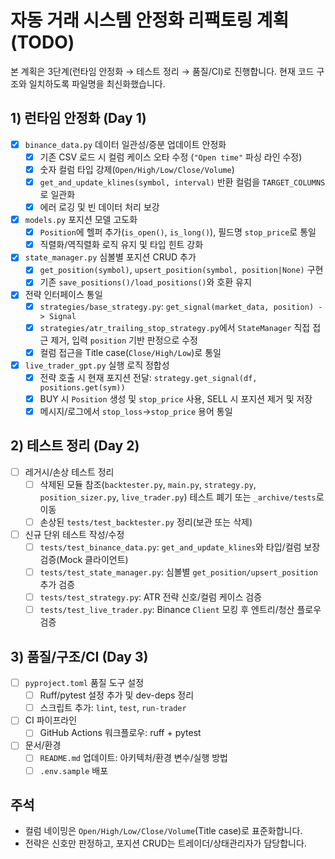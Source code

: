 # 자동 거래 시스템 안정화 리팩토링 계획 (TODO)

본 계획은 3단계(런타임 안정화 → 테스트 정리 → 품질/CI)로 진행합니다. 현재 코드 구조와 일치하도록 파일명을 최신화했습니다.

## 1) 런타임 안정화 (Day 1)

- [x] `binance_data.py` 데이터 일관성/증분 업데이트 안정화
    - [x] 기존 CSV 로드 시 컬럼 케이스 오타 수정 (`"Open time"` 파싱 라인 수정)
    - [x] 숫자 컬럼 타입 강제(`Open/High/Low/Close/Volume`)
    - [x] `get_and_update_klines(symbol, interval)` 반환 컬럼을 `TARGET_COLUMNS`로 일관화
    - [x] 에러 로깅 및 빈 데이터 처리 보강
- [x] `models.py` 포지션 모델 고도화
    - [x] `Position`에 헬퍼 추가(`is_open()`, `is_long()`), 필드명 `stop_price`로 통일
    - [x] 직렬화/역직렬화 로직 유지 및 타입 힌트 강화
- [x] `state_manager.py` 심볼별 포지션 CRUD 추가
    - [x] `get_position(symbol)`, `upsert_position(symbol, position|None)` 구현
    - [x] 기존 `save_positions()/load_positions()`와 호환 유지
- [x] 전략 인터페이스 통일
    - [x] `strategies/base_strategy.py`: `get_signal(market_data, position) -> Signal`
    - [x] `strategies/atr_trailing_stop_strategy.py`에서 `StateManager` 직접 접근 제거, 입력 `position` 기반 판정으로 수정
    - [x] 컬럼 접근을 Title case(`Close/High/Low`)로 통일
- [x] `live_trader_gpt.py` 실행 로직 정합성
    - [x] 전략 호출 시 현재 포지션 전달: `strategy.get_signal(df, positions.get(sym))`
    - [x] BUY 시 `Position` 생성 및 `stop_price` 사용, SELL 시 포지션 제거 및 저장
    - [x] 메시지/로그에서 `stop_loss`→`stop_price` 용어 통일

## 2) 테스트 정리 (Day 2)

- [ ] 레거시/손상 테스트 정리
    - [ ] 삭제된 모듈 참조(`backtester.py`, `main.py`, `strategy.py`, `position_sizer.py`, `live_trader.py`) 테스트 폐기 또는 `_archive/tests`로 이동
    - [ ] 손상된 `tests/test_backtester.py` 정리(보관 또는 삭제)
- [ ] 신규 단위 테스트 작성/수정
    - [ ] `tests/test_binance_data.py`: `get_and_update_klines`와 타입/컬럼 보장 검증(Mock 클라이언트)
    - [ ] `tests/test_state_manager.py`: 심볼별 `get_position/upsert_position` 추가 검증
    - [ ] `tests/test_strategy.py`: ATR 전략 신호/컬럼 케이스 검증
    - [ ] `tests/test_live_trader.py`: Binance `Client` 모킹 후 엔트리/청산 플로우 검증

## 3) 품질/구조/CI (Day 3)

- [ ] `pyproject.toml` 품질 도구 설정
    - [ ] Ruff/pytest 설정 추가 및 dev-deps 정리
    - [ ] 스크립트 추가: `lint`, `test`, `run-trader`
- [ ] CI 파이프라인
    - [ ] GitHub Actions 워크플로우: ruff + pytest
- [ ] 문서/환경
    - [ ] `README.md` 업데이트: 아키텍처/환경 변수/실행 방법
    - [ ] `.env.sample` 배포

## 주석
- 컬럼 네이밍은 `Open/High/Low/Close/Volume`(Title case)로 표준화합니다.
- 전략은 신호만 판정하고, 포지션 CRUD는 트레이더/상태관리자가 담당합니다.
